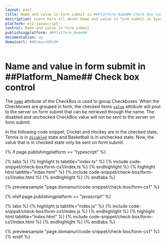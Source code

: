 ```yaml
---
layout: post
title: Name and value in form submit in ##Platform_Name## Check box control | Syncfusion
description: Learn here all about Name and value in form submit in Syncfusion ##Platform_Name## Check box control of Syncfusion Essential JS 2 and more.
platform: ej2-javascript
control: Name and value in form submit 
publishingplatform: ##Platform_Name##
documentation: ug
domainurl: ##DomainURL##
---
```


# Name and value in form submit in ##Platform_Name## Check box control

The [`name`](../../api/check-box/#name) attribute of the CheckBox is used to group Checkboxes. When the Checkboxes are grouped in form, the checked items [`value`](../../api/check-box/#value) attribute will post to the server on form submit that can be retrieved through the name. The disabled and unchecked CheckBox value will not be sent to the server on form submit.

In the following code snippet, Cricket and Hockey are in the checked state, Tennis is in [`disabled`](../../api/switch/#disabled) state and Basketball is in unchecked state. Now, the value that is in checked state only be sent on form submit.

{% if page.publishingplatform == "typescript" %}

 {% tabs %}
{% highlight ts tabtitle="index.ts" %}
{% include code-snippet/check-box/form-cs1/index.ts %}
{% endhighlight %}
{% highlight html tabtitle="index.html" %}
{% include code-snippet/check-box/form-cs1/index.html %}
{% endhighlight %}
{% endtabs %}
        
{% previewsample "page.domainurl/code-snippet/check-box/form-cs1" %}

{% elsif page.publishingplatform == "javascript" %}

{% tabs %}
{% highlight js tabtitle="index.js" %}
{% include code-snippet/check-box/form-cs1/index.js %}
{% endhighlight %}
{% highlight html tabtitle="index.html" %}
{% include code-snippet/check-box/form-cs1/index.html %}
{% endhighlight %}
{% endtabs %}

{% previewsample "page.domainurl/code-snippet/check-box/form-cs1" %}
{% endif %}